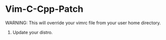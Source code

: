 # Vim-C-Cpp-Patch

WARNING: This will override your vimrc file from your user home directory.

1) Update your distro.


